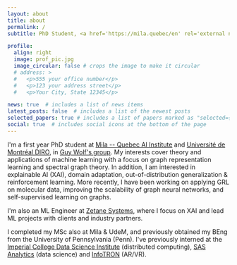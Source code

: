```yaml
---
layout: about
title: about
permalink: /
subtitle: PhD Student, <a href='https://mila.quebec/en' rel='external nofollow noopener' target='_blank'>Mila</a> & <a href='https://diro.umontreal.ca' rel='external nofollow noopener' target='_blank'>UdeM DIRO</a> • ML Engineer, <a href='https://zetane.com' rel='external nofollow noopener' target='_blank'>Zetane Systems</a>

profile:
  align: right
  image: prof_pic.jpg
  image_circular: false # crops the image to make it circular
  # address: >
  #   <p>555 your office number</p>
  #   <p>123 your address street</p>
  #   <p>Your City, State 12345</p>

news: true  # includes a list of news items
latest_posts: false  # includes a list of the newest posts
selected_papers: true # includes a list of papers marked as "selected={true}"
social: true  # includes social icons at the bottom of the page
---
```


I'm a first year PhD student at <a href='https://mila.quebec/en' rel='external nofollow noopener' target='_blank'>Mila -- Quebec AI Institute</a> and <a href='https://diro.umontreal.ca' rel='external nofollow noopener' target='_blank'>Université de Montréal DIRO</a>, in <a href='http://guywolf.org' rel='external nofollow noopener' target='_blank'> Guy Wolf's group</a>.
My interests cover theory and applications of machine learning with a focus on graph representation learning and spectral graph theory.
In addition, I am interested in explainable AI (XAI), domain adaptation, out-of-distribution generalization & reinforcement learning.
More recently, I have been working on applying GRL on molecular data, improving the scalability of graph neural networks, and self-supervised learning on graphs.

I'm also an ML Engineer at <a href='https://zetane.com' rel='external nofollow noopener' target='_blank'>Zetane Systems</a>, where I focus on XAI and lead ML projects with clients and industry partners.

I completed my MSc also at Mila & UdeM, and previously obtained my BEng from the University of Pennsylvania (Penn).
I've previously interned at the <a href='https://www.imperial.ac.uk/data-science/' rel='external nofollow noopener' target='_blank'>Imperial College Data Science Institute</a> (distributed computing), <a href=' https://www.sas.com/en_us/home.html' rel='external nofollow noopener' target='_blank'>SAS Analytics</a> (data science) and <a href='https://infotron.com.tr/en/' rel='external nofollow noopener' target='_blank'>InfoTRON</a> (AR/VR).
